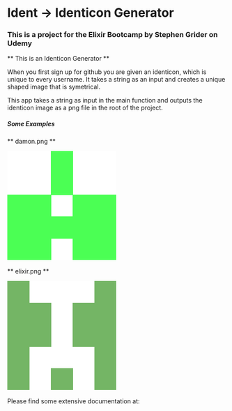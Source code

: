 # Ident -> Identicon Generator

### This is a project for the Elixir Bootcamp by Stephen Grider on Udemy

** This is an Identicon Generator **

When you first sign up for github you are given an identicon, which
is unique to every username. It takes a string as an input and creates a unique shaped image that is symetrical.

This app takes a string as input in the main function and outputs the identicon image as a png file in the root of the project.

##### Some Examples

** damon.png **

![damon_png](./damon.png)

** elixir.png **

![elixir_png](./elixir.png)

Please find some extensive documentation at: 


